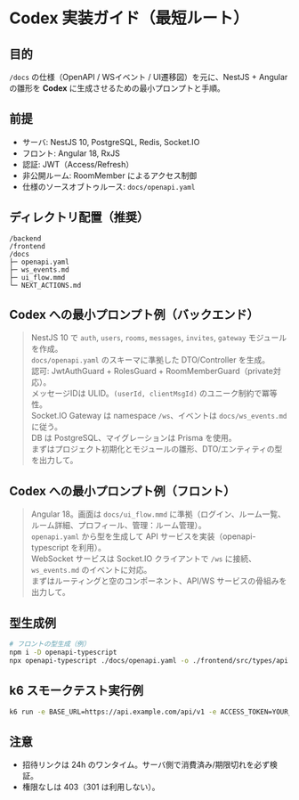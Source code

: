 # Codex 実装ガイド（最短ルート）

## 目的
`/docs` の仕様（OpenAPI / WSイベント / UI遷移図）を元に、NestJS + Angular の雛形を **Codex** に生成させるための最小プロンプトと手順。

## 前提
- サーバ: NestJS 10, PostgreSQL, Redis, Socket.IO
- フロント: Angular 18, RxJS
- 認証: JWT（Access/Refresh）
- 非公開ルーム: RoomMember によるアクセス制御
- 仕様のソースオブトゥルース: `docs/openapi.yaml`

## ディレクトリ配置（推奨）
```
/backend
/frontend
/docs
├─ openapi.yaml
├─ ws_events.md
├─ ui_flow.mmd
└─ NEXT_ACTIONS.md
```

## Codex への最小プロンプト例（バックエンド）
> NestJS 10 で `auth`, `users`, `rooms`, `messages`, `invites`, `gateway` モジュールを作成。  
> `docs/openapi.yaml` のスキーマに準拠した DTO/Controller を生成。  
> 認可: JwtAuthGuard + RolesGuard + RoomMemberGuard（private対応）。  
> メッセージIDは ULID。`(userId, clientMsgId)` のユニーク制約で冪等性。  
> Socket.IO Gateway は namespace `/ws`、イベントは `docs/ws_events.md` に従う。  
> DB は PostgreSQL、マイグレーションは Prisma を使用。  
> まずはプロジェクト初期化とモジュールの雛形、DTO/エンティティの型を出力して。

## Codex への最小プロンプト例（フロント）
> Angular 18。画面は `docs/ui_flow.mmd` に準拠（ログイン、ルーム一覧、ルーム詳細、プロフィール、管理：ルーム管理）。  
> `openapi.yaml` から型を生成して API サービスを実装（openapi-typescript を利用）。  
> WebSocket サービスは Socket.IO クライアントで `/ws` に接続、`ws_events.md` のイベントに対応。  
> まずはルーティングと空のコンポーネント、API/WS サービスの骨組みを出力して。

## 型生成例
```bash
# フロントの型生成（例）
npm i -D openapi-typescript
npx openapi-typescript ./docs/openapi.yaml -o ./frontend/src/types/api.ts
```

## k6 スモークテスト実行例
```bash
k6 run -e BASE_URL=https://api.example.com/api/v1 -e ACCESS_TOKEN=YOUR_JWT ./docs/k6_smoke_test.js
```

## 注意
- 招待リンクは 24h のワンタイム。サーバ側で消費済み/期限切れを必ず検証。
- 権限なしは 403（301 は利用しない）。

